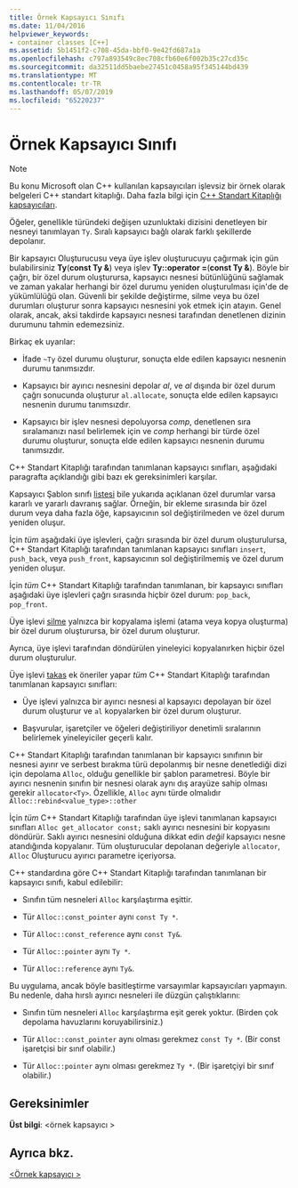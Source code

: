 ```yaml
---
title: Örnek Kapsayıcı Sınıfı
ms.date: 11/04/2016
helpviewer_keywords:
- container classes [C++]
ms.assetid: 5b1451f2-c708-45da-bbf0-9e42fd687a1a
ms.openlocfilehash: c797a893549c8ec708cfb60e6f002b35c27cd35c
ms.sourcegitcommit: da32511dd5baebe27451c0458a95f345144bd439
ms.translationtype: MT
ms.contentlocale: tr-TR
ms.lasthandoff: 05/07/2019
ms.locfileid: "65220237"
---
```

# <a name="sample-container-class"></a>Örnek Kapsayıcı Sınıfı

> [!NOTE]
> Bu konu Microsoft olan C++ kullanılan kapsayıcıları işlevsiz bir örnek olarak belgeleri C++ standart kitaplığı. Daha fazla bilgi için [C++ Standart Kitaplığı kapsayıcıları](../standard-library/stl-containers.md).

Öğeler, genellikle türündeki değişen uzunluktaki dizisini denetleyen bir nesneyi tanımlayan `Ty`. Sıralı kapsayıcı bağlı olarak farklı şekillerde depolanır.

Bir kapsayıcı Oluşturucusu veya üye işlev oluşturucuyu çağırmak için gün bulabilirsiniz **Ty**(**const Ty &**) veya işlev **Ty::operator =**(**const Ty &**). Böyle bir çağrı, bir özel durum oluşturursa, kapsayıcı nesnesi bütünlüğünü sağlamak ve zaman yakalar herhangi bir özel durumu yeniden oluşturulması için'de de yükümlülüğü olan. Güvenli bir şekilde değiştirme, silme veya bu özel durumları oluşturur sonra kapsayıcı nesnesini yok etmek için atayın. Genel olarak, ancak, aksi takdirde kapsayıcı nesnesi tarafından denetlenen dizinin durumunu tahmin edemezsiniz.

Birkaç ek uyarılar:

- İfade `~Ty` özel durumu oluşturur, sonuçta elde edilen kapsayıcı nesnenin durumu tanımsızdır.

- Kapsayıcı bir ayırıcı nesnesini depolar *al*, ve *al* dışında bir özel durum çağrı sonucunda oluşturur `al.allocate`, sonuçta elde edilen kapsayıcı nesnenin durumu tanımsızdır.

- Kapsayıcı bir işlev nesnesi depoluyorsa *comp*, denetlenen sıra sıralamanızı nasıl belirlemek için ve *comp* herhangi bir türde özel durumu oluşturur, sonuçta elde edilen kapsayıcı nesnenin durumu tanımsızdır.

C++ Standart Kitaplığı tarafından tanımlanan kapsayıcı sınıfları, aşağıdaki paragrafta açıklandığı gibi bazı ek gereksinimleri karşılar.

Kapsayıcı Şablon sınıfı [listesi](../standard-library/list-class.md) bile yukarıda açıklanan özel durumlar varsa kararlı ve yararlı davranış sağlar. Örneğin, bir ekleme sırasında bir özel durum veya daha fazla öğe, kapsayıcının sol değiştirilmeden ve özel durum yeniden oluşur.

İçin *tüm* aşağıdaki üye işlevleri, çağrı sırasında bir özel durum oluşturulursa, C++ Standart Kitaplığı tarafından tanımlanan kapsayıcı sınıfları `insert`, `push_back`, veya `push_front`, kapsayıcının sol değiştirilmemiş ve özel durum yeniden oluşur.

İçin *tüm* C++ Standart Kitaplığı tarafından tanımlanan, bir kapsayıcı sınıfları aşağıdaki üye işlevleri çağrı sırasında hiçbir özel durum: `pop_back`, `pop_front`.

Üye işlevi [silme](../standard-library/container-class-erase.md) yalnızca bir kopyalama işlemi (atama veya kopya oluşturma) bir özel durum oluşturursa, bir özel durum oluşturur.

Ayrıca, üye işlevi tarafından döndürülen yineleyici kopyalanırken hiçbir özel durum oluşturulur.

Üye işlevi [takas](../standard-library/container-class-swap.md) ek öneriler yapar *tüm* C++ Standart Kitaplığı tarafından tanımlanan kapsayıcı sınıfları:

- Üye işlevi yalnızca bir ayırıcı nesnesi al kapsayıcı depolayan bir özel durum oluşturur ve `al` kopyalarken bir özel durum oluşturur.

- Başvurular, işaretçiler ve öğeleri değiştiriliyor denetimli sıralarının belirlemek yineleyiciler geçerli kalır.

C++ Standart Kitaplığı tarafından tanımlanan bir kapsayıcı sınıfının bir nesnesi ayırır ve serbest bırakma türü depolanmış bir nesne denetlediği dizi için depolama `Alloc`, olduğu genellikle bir şablon parametresi. Böyle bir ayırıcı nesnenin sınıfın bir nesnesi olarak aynı dış arayüze sahip olması gerekir `allocator<Ty>`. Özellikle, `Alloc` aynı türde olmalıdır `Alloc::rebind<value_type>::other`

İçin *tüm* C++ Standart Kitaplığı tarafından üye işlevi tanımlanan kapsayıcı sınıfları `Alloc get_allocator const;` saklı ayırıcı nesnesini bir kopyasını döndürür. Saklı ayırıcı nesnesini olduğuna dikkat edin *değil* kapsayıcı nesne atandığında kopyalanır. Tüm oluşturucular depolanan değeriyle `allocator`, `Alloc` Oluşturucu ayırıcı parametre içeriyorsa.

C++ standardına göre C++ Standart Kitaplığı tarafından tanımlanan bir kapsayıcı sınıfı, kabul edilebilir:

- Sınıfın tüm nesneleri `Alloc` karşılaştırma eşittir.

- Tür `Alloc::const_pointer` aynı `const Ty *`.

- Tür `Alloc::const_reference` aynı `const Ty&`.

- Tür `Alloc::pointer` aynı `Ty *`.

- Tür `Alloc::reference` aynı `Ty&`.

Bu uygulama, ancak böyle basitleştirme varsayımlar kapsayıcıları yapmayın. Bu nedenle, daha hırslı ayırıcı nesneleri ile düzgün çalıştıklarını:

- Sınıfın tüm nesneleri `Alloc` karşılaştırma eşit gerek yoktur. (Birden çok depolama havuzlarını koruyabilirsiniz.)

- Tür `Alloc::const_pointer` aynı olması gerekmez `const Ty *`. (Bir const işaretçisi bir sınıf olabilir.)

- Tür `Alloc::pointer` aynı olması gerekmez `Ty *`. (Bir işaretçiyi bir sınıf olabilir.)

## <a name="requirements"></a>Gereksinimler

**Üst bilgi**: \<örnek kapsayıcı >

## <a name="see-also"></a>Ayrıca bkz.

[\<Örnek kapsayıcı >](../standard-library/sample-container.md)<br/>
